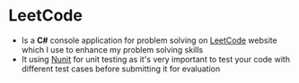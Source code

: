 # LeetCode
* Is a **C#** console application for problem solving on [LeetCode](https://leetcode.com/) website which I use to enhance my problem solving skills
* It using [Nunit](https://github.com/nunit/nunit-console) for unit testing as it's very important to test your code with different test cases before submitting it for evaluation
